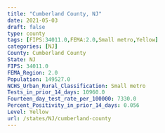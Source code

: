 ```yaml
---
title: "Cumberland County, NJ"
date: 2021-05-03
draft: false
type: county
tags: [FIPS:34011.0,FEMA:2.0,Small metro,Yellow]
categories: [NJ]
County: Cumberland County
State: NJ
FIPS: 34011.0
FEMA_Region: 2.0
Population: 149527.0
NCHS_Urban_Rural_Classification: Small metro
Tests_in_prior_14_days: 10960.0
Fourteen_day_test_rate_per_100000: 7330.0
Percent_Positivity_in_prior_14_days: 0.056
Level: Yellow
url: /states/NJ/cumberland-county
---
```



